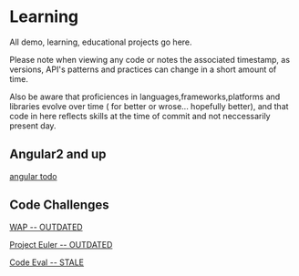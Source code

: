 # Learning

All  demo, learning, educational projects go here.

Please note when viewing any code or notes the associated timestamp, as versions, API's patterns and practices can change in a short amount of time.

Also be aware that proficiences in languages,frameworks,platforms and libraries evolve over time ( for better or wrose... hopefully better), and that code in here reflects skills at the time of commit and not neccessarily present day.


Angular2 and up
---------------

[angular todo](https://github.com/Verric/learning/tree/angular2-todo)


Code Challenges
---------------

[WAP -- OUTDATED](https://github.com/Verric/learning/tree/wap)

[Project Euler -- OUTDATED](https://github.com/Verric/learning/tree/euler-project)

[Code Eval -- STALE](https://github.com/Verric/learning/tree/code-eval)
